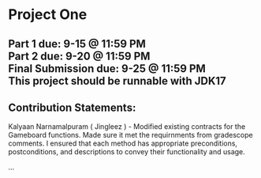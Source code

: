# Project One
Part 1 due: 9-15 @ 11:59 PM \
Part 2 due: 9-20 @ 11:59 PM \
Final Submission due: 9-25 @ 11:59 PM \
This project should be runnable with JDK17
--------------------------------------------------------
## Contribution Statements:

Kalyaan Narnamalpuram ( Jingleez ) - Modified existing contracts for the Gameboard functions. Made sure it met the requirnments from gradescope comments. I ensured that each method has appropriate preconditions, postconditions, and descriptions to convey their functionality and usage.





...